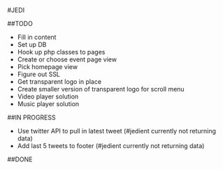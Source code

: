 #JEDI 

##TODO
* Fill in content
* Set up DB
* Hook up php classes to pages
* Create or choose event page view
* Pick homepage view
* Figure out SSL
* Get transparent logo in place
* Create smaller version of transparent logo for scroll menu
* Video player solution
* Music player solution

##IN PROGRESS
* Use twitter API to pull in latest tweet (#jedient currently not returning data)
* Add last 5 tweets to footer (#jedient currently not returning data)

##DONE
